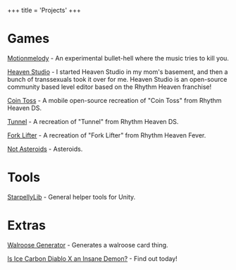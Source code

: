 +++
title = 'Projects'
+++

# Games

[Motionmelody](https://motionmelody.com) - An experimental bullet-hell where the music tries to kill you.

[Heaven Studio](https://github.com/rheavenstudio/heavenstudio) - I started Heaven Studio in my mom's basement, and then a bunch of transsexuals took it over for me. Heaven Studio is an open-source community based level editor based on the Rhythm Heaven franchise!

[Coin Toss](https://github.com/Starpelly/CoinToss) - A mobile open-source recreation of "Coin Toss" from Rhythm Heaven DS.

[Tunnel](https://starpelly.itch.io/tunnel) - A recreation of "Tunnel" from Rhythm Heaven DS.

[Fork Lifter](https://starpelly.itch.io/fork-lifter) - A recreation of "Fork Lifter" from Rhythm Heaven Fever.

[Not Asteroids](https://starpelly.itch.io/not-asteroids) - Asteroids.

# Tools

[StarpellyLib](https://github.com/Starpelly/StarpellyLib) - General helper tools for Unity.

# Extras

[Walroose Generator](/walroose) - Generates a walroose card thing.

[Is Ice Carbon Diablo X an Insane Demon?](/isicdxaninsanedemon) - Find out today!
